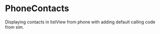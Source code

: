 # PhoneContacts

Displaying contacts in listView from phone with adding default calling code from sim.
